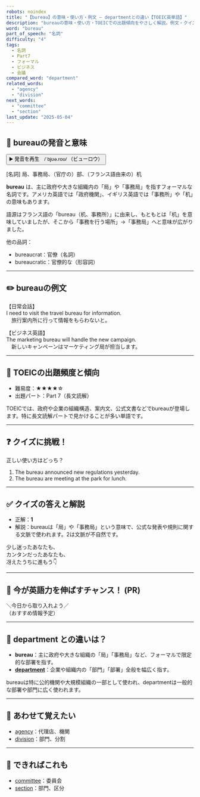 ```yaml
---
robots: noindex
title: "【bureau】の意味・使い方・例文 ― departmentとの違い【TOEIC英単語】"
description: "bureauの意味・使い方・TOEICでの出題傾向をやさしく解説。例文・クイズ付きでdepartmentとの違いもわかりやすく学べます。"
word: "bureau"
part_of_speech: "名詞"
difficulty: "4"
tags:
  - 名詞
  - Part7
  - フォーマル
  - ビジネス
  - 会議
compared_word: "department"
related_words:
  - "agency"
  - "division"
next_words:
  - "committee"
  - "section"
last_update: "2025-05-04"
---
```


## 🔰 bureauの発音と意味

<button class="play-audio" onclick="playTTS('bureau')">
  <span class="play-audio-main">
    ▶️ 発音を再生　/ˈbjʊə.roʊ/
  </span>
  <span class="play-audio-sub">
    （ビューロウ）
  </span>
</button>

[名詞] 局、事務局、（官庁の）部、（フランス語由来の）机

**bureau** は、主に政府や大きな組織内の「局」や「事務局」を指すフォーマルな名詞です。アメリカ英語では「政府機関」、イギリス英語では「事務所」や「机」の意味もあります。

語源はフランス語の「bureau（机、事務所）」に由来し、もともとは「机」を意味していましたが、そこから「事務を行う場所」→「事務局」へと意味が広がりました。

他の品詞：  
- bureaucrat：官僚（名詞）
- bureaucratic：官僚的な（形容詞）

---

## ✏️ bureauの例文

【日常会話】  
I need to visit the travel bureau for information.  
　旅行案内所に行って情報をもらわないと。

【ビジネス英語】  
The marketing bureau will handle the new campaign.  
　新しいキャンペーンはマーケティング局が担当します。

---

## 🎯 TOEICの出題頻度と傾向

- 難易度：★★★★☆
- 出題パート：Part 7（長文読解）

TOEICでは、政府や企業の組織構造、案内文、公式文書などでbureauが登場します。特に長文読解パートで見かけることが多い単語です。

---

## ❓ クイズに挑戦！

正しい使い方はどっち？

1. The bureau announced new regulations yesterday.  
2. The bureau are meeting at the park for lunch.

---

## ✅ クイズの答えと解説

- 正解：**1**
- 解説：bureauは「局」や「事務局」という意味で、公式な発表や規則に関する文脈で使われます。2は文脈が不自然です。

少し迷ったあなたも、  
カンタンだったあなたも、  
冴えたうちに進もう👇️

---

## 🚀 今が英語力を伸ばすチャンス！ (PR)

<div class="info-center">
＼今日から取り入れよう／<br>  
（おすすめ情報予定）
</div>

---

## 🤔  department との違いは？

- **bureau**：主に政府や大きな組織の「局」「事務局」など、フォーマルで限定的な部署を指す。
- **[department](/word/department/)**：企業や組織内の「部門」「部署」全般を幅広く指す。

bureauは特に公的機関や大規模組織の一部として使われ、departmentは一般的な部署や部門に広く使われます。

---

## 🧩 あわせて覚えたい

- [agency](/word/agency/)：代理店、機関
- [division](/word/division/)：部門、分割

---

## 📖 できればこれも

- [committee](/word/committee/)：委員会
- [section](/word/section/)：部門、区分

<!-- cvid: aid48_bid21 -->

